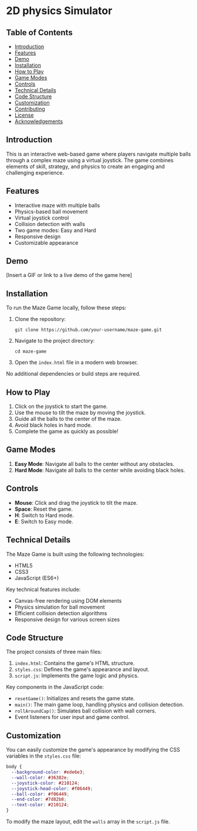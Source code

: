 # 2D physics Simulator

## Table of Contents
- [Introduction](#introduction)
- [Features](#features)
- [Demo](#demo)
- [Installation](#installation)
- [How to Play](#how-to-play)
- [Game Modes](#game-modes)
- [Controls](#controls)
- [Technical Details](#technical-details)
- [Code Structure](#code-structure)
- [Customization](#customization)
- [Contributing](#contributing)
- [License](#license)
- [Acknowledgements](#acknowledgements)

## Introduction

This is an interactive web-based game where players navigate multiple balls through a complex maze using a virtual joystick. The game combines elements of skill, strategy, and physics to create an engaging and challenging experience.

## Features

- Interactive maze with multiple balls
- Physics-based ball movement
- Virtual joystick control
- Collision detection with walls
- Two game modes: Easy and Hard
- Responsive design
- Customizable appearance

## Demo

[Insert a GIF or link to a live demo of the game here]

## Installation

To run the Maze Game locally, follow these steps:

1. Clone the repository:
   ```
   git clone https://github.com/your-username/maze-game.git
   ```

2. Navigate to the project directory:
   ```
   cd maze-game
   ```

3. Open the `index.html` file in a modern web browser.

No additional dependencies or build steps are required.

## How to Play

1. Click on the joystick to start the game.
2. Use the mouse to tilt the maze by moving the joystick.
3. Guide all the balls to the center of the maze.
4. Avoid black holes in hard mode.
5. Complete the game as quickly as possible!

## Game Modes

1. **Easy Mode**: Navigate all balls to the center without any obstacles.
2. **Hard Mode**: Navigate all balls to the center while avoiding black holes.

## Controls

- **Mouse**: Click and drag the joystick to tilt the maze.
- **Space**: Reset the game.
- **H**: Switch to Hard mode.
- **E**: Switch to Easy mode.

## Technical Details

The Maze Game is built using the following technologies:

- HTML5
- CSS3
- JavaScript (ES6+)

Key technical features include:

- Canvas-free rendering using DOM elements
- Physics simulation for ball movement
- Efficient collision detection algorithms
- Responsive design for various screen sizes

## Code Structure

The project consists of three main files:

1. `index.html`: Contains the game's HTML structure.
2. `styles.css`: Defines the game's appearance and layout.
3. `script.js`: Implements the game logic and physics.

Key components in the JavaScript code:

- `resetGame()`: Initializes and resets the game state.
- `main()`: The main game loop, handling physics and collision detection.
- `rollAroundCap()`: Simulates ball collision with wall corners.
- Event listeners for user input and game control.

## Customization

You can easily customize the game's appearance by modifying the CSS variables in the `styles.css` file:

```css
body {
  --background-color: #ede6e3;
  --wall-color: #36382e;
  --joystick-color: #210124;
  --joystick-head-color: #f06449;
  --ball-color: #f06449;
  --end-color: #7d82b8;
  --text-color: #210124;
}
```

To modify the maze layout, edit the `walls` array in the `script.js` file.

